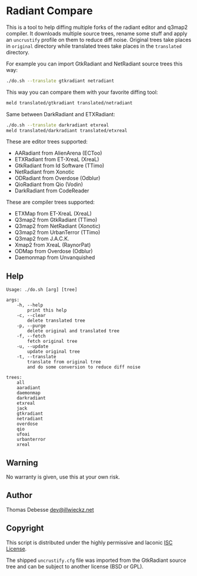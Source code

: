 Radiant Compare
===============

This is a tool to help diffing multiple forks of the radiant editor and q3map2 compiler. It downloads multiple source trees, rename some stuff and apply an `uncrustify` profile on them to reduce diff noise. Original trees take places in `original` directory while translated trees take places in the `translated` directory.

For example you can import GtkRadiant and NetRadiant source trees this way:

```sh
./do.sh --translate gtkradiant netradiant
```

This way you can compare them with your favorite diffing tool:

```sh
meld translated/gtkradiant translated/netradiant
```

Same between DarkRadiant and ETXRadiant:

```sh
./do.sh --translate darkradiant etxreal
meld translated/darkradiant translated/etxreal
```

These are editor trees supported:
- AARadiant from AlienArena (ECToo)
- ETXRadiant from ET-XreaL (XreaL)
- GtkRadiant from Id Software (TTimo)
- NetRadiant from Xonotic
- ODRadiant from Overdose (Odblur)
- QioRadiant from Qio (Vodin)
- DarkRadiant from CodeReader

These are compiler trees supported:
- ETXMap from ET-XreaL (XreaL)
- Q3map2 from GtkRadiant (TTimo)
- Q3map2 from NetRadiant (Xonotic)
- Q3map2 from UrbanTerror (TTimo)
- Q3map2 from J.A.C.K.
- Xmap2 from XreaL (RaynorPat)
- ODMap from Overdose (Odblur)
- Daemonmap from Unvanquished

Help
----

```
Usage: ./do.sh [arg] [tree]

args:
	-h, --help
		print this help
	-c, --clear
		delete translated tree
	-p, --purge
		delete original and translated tree
	-f, --fetch
		fetch original tree
	-u, --update
		update original tree
	-t, --translate
		translate from original tree
		and do some conversion to reduce diff noise

trees:
	all
	aaradiant
	daemonmap
	darkradiant
	etxreal
	jack
	gtkradiant
	netradiant
	overdose
	qio
	ufoai
	urbanterror
	xreal

```

Warning
-------

No warranty is given, use this at your own risk.

Author
------

Thomas Debesse <dev@illwieckz.net>

Copyright
---------

This script is distributed under the highly permissive and laconic [ISC License](COPYING.md).

The shipped `uncrustify.cfg` file was imported from the GtkRadiant source tree and can be subject to another license (BSD or GPL).
